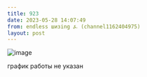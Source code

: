 ```yaml
---
title: 923
date: 2023-05-28 14:07:49
from: endless шизing ⍼ (channel1162404975)
layout: post
---
```


![image](photos/photo_75@28-05-2023_14-07-49.jpg)

график работы не указан

